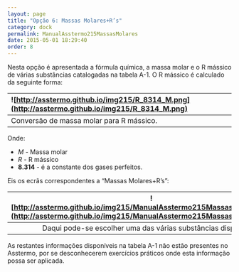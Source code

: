 ```yaml
---
layout: page
title: "Opção 6: Massas Molares+R’s"
category: dock
permalink: ManualAsstermo215MassasMolares
date: 2015-05-01 18:29:40
order: 8
---
```


Nesta opção é apresentada a fórmula química, a massa molar e o R mássico de várias substâncias catalogadas na tabela A-1. O R mássico é calculado da seguinte forma:

| ![http://asstermo.github.io/img215/R_8314_M.png](http://asstermo.github.io/img215/R_8314_M.png)
|:---
| Conversão de massa molar para R mássico.

Onde:
* _M_ - Massa molar
* _R_ - R mássico
* **8.314** - é a constante dos gases perfeitos.

Eis os ecrãs correspondentes a “Massas Molares+R’s”:

| ![http://asstermo.github.io/img215/ManualAsstermo215MassasMolares_01.png](http://asstermo.github.io/img215/ManualAsstermo215MassasMolares_01.png) | ![http://asstermo.github.io/img215/ManualAsstermo215MassasMolares_02.png](http://asstermo.github.io/img215/ManualAsstermo215MassasMolares_02.png)
|:---:|:---:
| Daqui pode-se escolher uma das várias substâncias disponíveis. | Deste ecrã pode-se continuar a procurar as outras substâncias disponíveis.

As restantes informações disponíveis na tabela A-1 não estão presentes no Asstermo, por se desconhecerem exercícios práticos onde esta informação possa ser aplicada.
